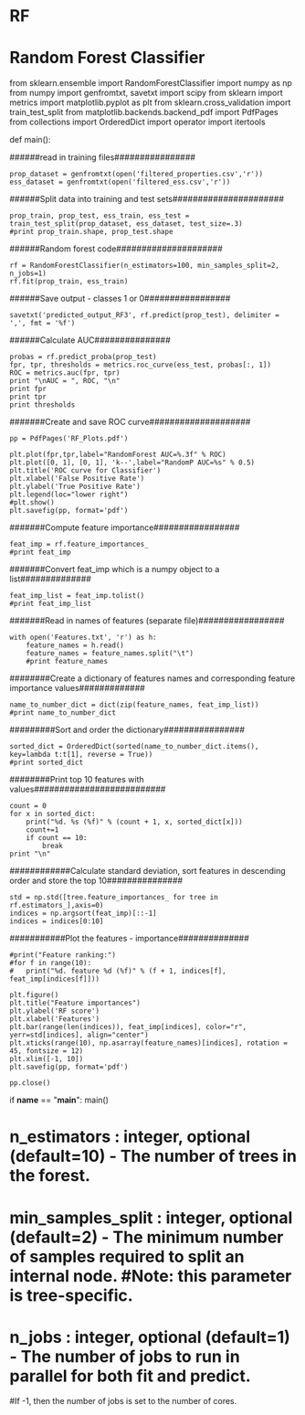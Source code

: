 # RF
# Random Forest Classifier
from sklearn.ensemble import RandomForestClassifier
import numpy as np
from numpy import genfromtxt, savetxt
import scipy
from sklearn import metrics
import matplotlib.pyplot as plt
from sklearn.cross_validation import train_test_split
from matplotlib.backends.backend_pdf import PdfPages
from collections import OrderedDict
import operator
import itertools


def main():

######read in training files################
	
	prop_dataset = genfromtxt(open('filtered_properties.csv','r'))
	ess_dataset = genfromtxt(open('filtered_ess.csv','r'))
	

######Split data into training and test sets######################
	
	prop_train, prop_test, ess_train, ess_test = train_test_split(prop_dataset, ess_dataset, test_size=.3)
	#print prop_train.shape, prop_test.shape
	
	
	
######Random forest code#####################	
	
	rf = RandomForestClassifier(n_estimators=100, min_samples_split=2, n_jobs=1)
	rf.fit(prop_train, ess_train)
	
######Save output - classes 1 or 0#################
	
	savetxt('predicted_output_RF3', rf.predict(prop_test), delimiter = ',', fmt = '%f')


######Calculate AUC###############


	probas = rf.predict_proba(prop_test)
	fpr, tpr, thresholds = metrics.roc_curve(ess_test, probas[:, 1])
	ROC = metrics.auc(fpr, tpr)
	print "\nAUC = ", ROC, "\n"
	print fpr
	print tpr
	print thresholds
	
	
#######Create and save ROC curve####################	
	
	pp = PdfPages('RF_Plots.pdf')
	
	plt.plot(fpr,tpr,label="RandomForest AUC=%.3f" % ROC)
	plt.plot([0, 1], [0, 1], 'k--',label="RandomP AUC=%s" % 0.5)
	plt.title('ROC curve for Classifier')
	plt.xlabel('False Positive Rate')
	plt.ylabel('True Positive Rate')
	plt.legend(loc="lower right")
	#plt.show()
	plt.savefig(pp, format='pdf')
	
	
	
#######Compute feature importance#################
	
	feat_imp = rf.feature_importances_
	#print feat_imp
	

#######Convert feat_imp which is a numpy object to a list##############
	
	feat_imp_list = feat_imp.tolist()
	#print feat_imp_list
	
	
#######Read in names of features (separate file)#################	
	
	with open('Features.txt', 'r') as h:
		feature_names = h.read()
		feature_names = feature_names.split("\t")
		#print feature_names
		

########Create a dictionary of features names and corresponding feature importance values#############
	
	name_to_number_dict = dict(zip(feature_names, feat_imp_list))
	#print name_to_number_dict

	
#########Sort and order the dictionary################
	
	sorted_dict = OrderedDict(sorted(name_to_number_dict.items(), key=lambda t:t[1], reverse = True))
	#print sorted_dict
	

########Print top 10 features with values##########################
	
	count = 0
	for x in sorted_dict:
		print("%d. %s (%f)" % (count + 1, x, sorted_dict[x]))
		count+=1
		if count == 10:
			break
	print "\n"
			
############Calculate standard deviation, sort features in descending order and store the top 10###############
	
	std = np.std([tree.feature_importances_ for tree in rf.estimators_],axis=0)
	indices = np.argsort(feat_imp)[::-1]
	indices = indices[0:10]
	
	
###########Plot the features - importance##############
	
	#print("Feature ranking:")
	#for f in range(10):
	#	print("%d. feature %d (%f)" % (f + 1, indices[f], feat_imp[indices[f]]))

	plt.figure()
	plt.title("Feature importances")
	plt.ylabel('RF score')
	plt.xlabel('Features')
	plt.bar(range(len(indices)), feat_imp[indices], color="r", yerr=std[indices], align="center")
	plt.xticks(range(10), np.asarray(feature_names)[indices], rotation = 45, fontsize = 12)
	plt.xlim([-1, 10])
	plt.savefig(pp, format='pdf')
	
	pp.close()


if __name__ == "__main__":
	main()
		
		


# n_estimators : integer, optional (default=10) - The number of trees in the forest.
# min_samples_split : integer, optional (default=2) - The minimum number of samples required to split an internal node. #Note: this parameter is tree-specific.
# n_jobs : integer, optional (default=1) - The number of jobs to run in parallel for both fit and predict. 
#If -1, then the number of jobs is set to the number of cores.
